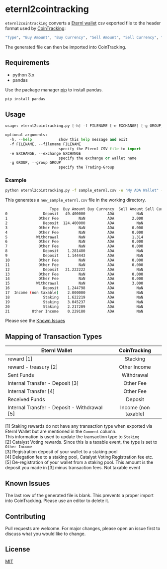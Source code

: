 # eternl2cointracking

`eternl2cointracking` converts a [Eternl wallet](https://eternl.io/app/mainnet/welcome) csv exported file to the header format used by [CoinTracking](https://cointracking.info/):

```bash
"Type", "Buy Amount", "Buy Currency", "Sell Amount", "Sell Currency", "Fee", "Fee Currency", "Exchange", "Trade-Group", "Comment", "Date"
```

The generated file can then be imported into CoinTracking.

## Requirements

* python 3.x
* pandas

Use the package manager [pip](https://pip.pypa.io/en/stable/) to install pandas.

```bash
pip install pandas
```

## Usage

```python
usage: eternl2cointracking.py [-h] -f FILENAME [-e EXCHANGE] [-g GROUP]

optional arguments:
  -h, --help            show this help message and exit
  -f FILENAME, --filename FILENAME
                        specify the Eternl CSV file to import
  -e EXCHANGE, --exchange EXCHANGE
                        specify the exchange or wallet name
  -g GROUP, --group GROUP
                        specify the Trading-Group
```

### Example

```bash
python eternl2cointracking.py -f sample_eternl.csv -e "My ADA Wallet" -g Hodl
```

This generates a `new_sample_eternl.csv` file in the working directory.

```bash
                    Type  Buy Amount Buy Currency  Sell Amount Sell Currency  ...       Exchange Trade-Group                                       Comment                 Date                                              Tx-ID
0                Deposit   49.400000          ADA          NaN           ADA  ...  My ADA Wallet        Hodl                                           NaN  2021-02-09 09:28:53  ec103814b9ccb1e305ce20d6a25e681d3735d2301d5bb6...
1              Other Fee         NaN          ADA        2.000           ADA  ...  My ADA Wallet        Hodl                                           NaN  2021-02-09 09:38:46  a079d8358d3ac98d677f6cecd8cb2b408764eb48db7bdb...
2                Deposit  124.400000          ADA          NaN           ADA  ...  My ADA Wallet        Hodl                                           NaN  2021-02-13 08:05:14  f814c0c628e33c61136313108310de24854b5ca092e1be...
3              Other Fee         NaN          ADA        0.000           ADA  ...  My ADA Wallet        Hodl                                           NaN  2021-05-27 20:22:51  1faddee7abf6464ca9af8cd34315c15ab78b8e221d279a...
4              Other Fee         NaN          ADA        0.000           ADA  ...  My ADA Wallet        Hodl                                           NaN  2021-06-04 22:22:59  deeb2a18d0f080de19f75a3eb5e2d60b9d563411d0f717...
5             Withdrawal         NaN          ADA        1.314           ADA  ...  My ADA Wallet        Hodl                                           NaN  2021-06-05 06:37:45  99772ea457b2e73c156f30f655f0df9709e94282afd844...
6              Other Fee         NaN          ADA        0.000           ADA  ...  My ADA Wallet        Hodl                                           NaN  2021-07-09 06:58:31  252c4e6d7fac658030b7d50b17e78eca442e7a6327f7cd...
7              Other Fee         NaN          ADA        0.000           ADA  ...  My ADA Wallet        Hodl                                           NaN  2021-09-01 17:41:27  46b6004456774e8a9e507744751b57812223298a3336ae...
8                Deposit    1.281480          ADA          NaN           ADA  ...  My ADA Wallet        Hodl                                           NaN  2021-09-12 08:40:54  e9fa9496237fc419e5882ea77302b7cb8f659c78426425...
9                Deposit    1.144443          ADA          NaN           ADA  ...  My ADA Wallet        Hodl                                           NaN  2021-09-12 08:41:26  e434f19c80adc3a1fb88417b3c5cac93c099297be60c85...
10             Other Fee         NaN          ADA        0.000           ADA  ...  My ADA Wallet        Hodl                                           NaN  2021-11-28 11:48:29  3f8fef1f6904ed356b02f30d2a345c91242dc56bf10d93...
11             Other Fee         NaN          ADA        0.000           ADA  ...  My ADA Wallet        Hodl                                           NaN  2022-01-22 09:44:57  8f08a193962dcceb82f0e03035ea703480ed43f460b513...
12               Deposit   21.222222          ADA          NaN           ADA  ...  My ADA Wallet        Hodl                                           NaN  2022-01-25 08:44:13  b1d55664fdc47b5275bc092972156dca436b80bb0aab04...
13             Other Fee         NaN          ADA        0.000           ADA  ...  My ADA Wallet        Hodl                                           NaN  2022-02-09 20:57:10  9c0135a6c1819e5eacb53313e6ddc596a9a5f5ea9201e8...
14             Other Fee         NaN          ADA        0.000           ADA  ...  My ADA Wallet        Hodl                                           NaN  2022-02-14 23:12:43  91c0410db1cbcd5d8e601da08122cdcb0e7b1180f388f0...
15            Withdrawal         NaN          ADA        3.000           ADA  ...  My ADA Wallet        Hodl                                           NaN  2022-03-02 07:00:02  d59d5a2b9fc1a9366529fe8fc23b923b0352b376179908...
16               Deposit    1.244798          ADA          NaN           ADA  ...  My ADA Wallet        Hodl                                           NaN  2022-03-02 07:03:50  597a6a1dbf242bab42536b4e39b573add74ad00a3b217f...
17  Income (non taxable)    2.000000          ADA          NaN           ADA  ...  My ADA Wallet        Hodl                                           NaN  2022-06-14 22:04:55  49d79c33ec7dbc0a37de70f8602f2f363a9e7972008416...
18               Staking    1.622219          ADA          NaN           ADA  ...  My ADA Wallet        Hodl  reward - epoch: earned: 248 - spendable: 250  2021-02-24 22:44:52                                                NaN
19               Staking    3.045237          ADA          NaN           ADA  ...  My ADA Wallet        Hodl  reward - epoch: earned: 249 - spendable: 251  2021-03-01 22:44:52                                                NaN
20               Staking    2.217209          ADA          NaN           ADA  ...  My ADA Wallet        Hodl  reward - epoch: earned: 250 - spendable: 252  2021-03-06 22:44:52                                                NaN
21          Other Income    0.229180          ADA          NaN           ADA  ...  My ADA Wallet        Hodl             reward - treasury: spendable: 279  2021-07-19 23:44:52                                                NaN
```

Please see the [Known Issues](#Known-Issues)

## Mapping of Transaction Types

| Eternl Wallet                               | CoinTracking              |
|---------------------------------------------|:-------------------------:|
| reward [1]                                  | Stacking                  |
| reward - treasury [2]                       | Other Income              |
| Sent Funds                                  | Withdrawal                |
| Internal Transfer - Deposit [3]             | Other Fee                 |
| Internal Transfer [4]                       | Other Fee                 |
| Received Funds                              | Deposit                   |
| Internal Transfer - Deposit - Withdrawal [5]| Income (non taxable)      |

  [1] Staking rewards do not have any transaction type when exported via Eternl Wallet but are mentioned in the `Comment` column.  
      This information is used to update the transaction type to `Staking`  
  [2] Catalyst Voting rewards. Since this is a taxable event, the type is set to `Other Income`  
  [3] Registration deposit of your wallet to a staking pool  
  [4] Delegation fee to a staking pool, Catalyst Voting Registration fee etc.  
  [5] De-registration of your wallet from a staking pool. This amount is the deposit you made in [3] minus transaction fees. Not taxable event  

## Known Issues

The last row of the generated file is blank. This prevents a proper import into CoinTracking.
Please use an editor to delete it.

## Contributing

Pull requests are welcome. For major changes, please open an issue first to discuss what you would like to change.

## License

[MIT](https://choosealicense.com/licenses/mit/)

